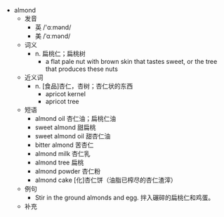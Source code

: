 - almond
  - 发音
    - 英 /'ɑːmənd/
    - 美 /ˈɑːmənd/
  - 词义
    - n. 扁桃仁；扁桃树
      - a flat pale nut with brown skin that tastes sweet, or the tree that produces these nuts
  - 近义词
    - n. [食品]杏仁，杏树；杏仁状的东西
      - apricot kernel
      - apricot tree
  - 短语
    - almond oil 杏仁油；扁桃仁油
    - sweet almond 甜扁桃
    - sweet almond oil 甜杏仁油
    - bitter almond 苦杏仁
    - almond milk 杏仁乳
    - almond tree 扁桃
    - almond powder 杏仁粉
    - almond cake [化]杏仁饼（油脂已榨尽的杏仁渣滓）
  - 例句
    - Stir in the ground almonds and egg. 拌入碾碎的扁桃仁和鸡蛋。
  - 补充